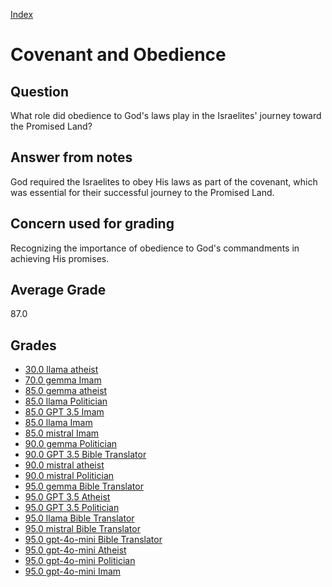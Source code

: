 
[Index](../../index.md)
# Covenant and Obedience
## Question
What role did obedience to God's laws play in the Israelites' journey toward the Promised Land?

## Answer from notes
God required the Israelites to obey His laws as part of the covenant, which was essential for their successful journey to the Promised Land.

## Concern used for grading
Recognizing the importance of obedience to God's commandments in achieving His promises.

## Average Grade
87.0

## Grades
 * [30.0 llama atheist](../answers/llama_atheist/Covenant_and_Obedience.md)
 * [70.0 gemma Imam](../answers/gemma_Imam/Covenant_and_Obedience.md)
 * [85.0 gemma atheist](../answers/gemma_atheist/Covenant_and_Obedience.md)
 * [85.0 llama Politician](../answers/llama_Politician/Covenant_and_Obedience.md)
 * [85.0 GPT 3.5 Imam](../answers/GPT_3.5_Imam/Covenant_and_Obedience.md)
 * [85.0 llama Imam](../answers/llama_Imam/Covenant_and_Obedience.md)
 * [85.0 mistral Imam](../answers/mistral_Imam/Covenant_and_Obedience.md)
 * [90.0 gemma Politician](../answers/gemma_Politician/Covenant_and_Obedience.md)
 * [90.0 GPT 3.5 Bible Translator](../answers/GPT_3.5_Bible_Translator/Covenant_and_Obedience.md)
 * [90.0 mistral atheist](../answers/mistral_atheist/Covenant_and_Obedience.md)
 * [90.0 mistral Politician](../answers/mistral_Politician/Covenant_and_Obedience.md)
 * [95.0 gemma Bible Translator](../answers/gemma_Bible_Translator/Covenant_and_Obedience.md)
 * [95.0 GPT 3.5 Atheist](../answers/GPT_3.5_Atheist/Covenant_and_Obedience.md)
 * [95.0 GPT 3.5 Politician](../answers/GPT_3.5_Politician/Covenant_and_Obedience.md)
 * [95.0 llama Bible Translator](../answers/llama_Bible_Translator/Covenant_and_Obedience.md)
 * [95.0 mistral Bible Translator](../answers/mistral_Bible_Translator/Covenant_and_Obedience.md)
 * [95.0 gpt-4o-mini Bible Translator](../answers/gpt-4o-mini_Bible_Translator/Covenant_and_Obedience.md)
 * [95.0 gpt-4o-mini Atheist](../answers/gpt-4o-mini_Atheist/Covenant_and_Obedience.md)
 * [95.0 gpt-4o-mini Politician](../answers/gpt-4o-mini_Politician/Covenant_and_Obedience.md)
 * [95.0 gpt-4o-mini Imam](../answers/gpt-4o-mini_Imam/Covenant_and_Obedience.md)
